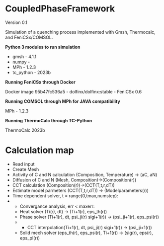 # CoupledPhaseFramework
Version 0.1

Simulation of a quenching process implemented with Gmsh, Thermocalc, and FeniCSx/COMSOL.

**Python 3 modules to run simulation**
- gmsh - 4.1.1
- numpy -
- MPh - 1.2.3
- tc_python - 2023b


**Running FeniCSx through Docker**

Docker image 95b47fc536a5 - dolfinx/dolfinx:stable - FeniCSx 0.6

**Running COMSOL through MPh for JAVA compatibility**

MPh - 1.2.3

**Running ThermoCalc through TC-Python**

ThermoCalc 2023b

# Calculation map
- Read input
- Create Mesh
- Activity of C and N calculation (Composition, Temperature) -> (aC, aN)
- Diffusion of C and N (Mesh, Composition)->(Composition(r))
- CCT calculation (Composition(r))->(CCT(T,t,r,dT))
- Estimate model parmeters (CCT(T,t,r,dT)) -> (Modelparameters(r))
- Time dependent solver, t = range(0,tmax,numstep):
- - Convergance analysis, err < maxerr:
  - Heat solver (Ti(r), dt) -> (Ti+1(r), eps_th(r))
  - Phase solver (Ti+1(r), dt, psi_ji(r) sigi+1(r)) -> (psi_ji+1(r), eps_psi(r))
  - - CCT interpolation(Ti+1(r), dt, psi_ji(r) sigi+1(r)) -> (psi_ji+1(r))
  - Solid mech solver (eps_th(r), eps_psi(r), Ti+1(r)) -> (sig(r), eps(r), eps_pl(r))
